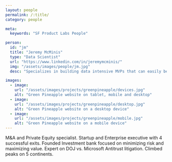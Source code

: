 ```yaml
---
layout: people
permalink: /:title/
category: people

meta:
  keywords: "SF Product Labs People"

person:
  id: "jm"
  title: "Jeremy McMinis"
  type: "Data Scientist"
  url: "https://www.linkedin.com/in/jeremymcminis/"
  img: "/assets/images/people/jm.jpg"
  desc: "Specializes in building data intensive MVPs that can easily be extended and scaled into full production grade products. Jeremy loves building software, solutions architecture, devops infrastructure, teams, data processing pipelines, products, and organizations."

images:
  - image:
    url: "/assets/images/projects/greenpineapple/devices.jpg"
    alt: "Green Pineapple website on tablet, mobile and desktop"
  - image:
    url: "/assets/images/projects/greenpineapple/desktop.jpg"
    alt: "Green Pineapple website on a desktop device"
  - image:
    url: "/assets/images/projects/greenpineapple/mobile.jpg"
    alt: "Green Pineapple website on a mobile device"
---
```

<p>M&A and Private Equity specialist. Startup and Enterprise executive with 4 successful exits. Founded Investment bank focused on minimizing risk and maximizing value. Expert on DOJ vs. Microsoft Antitrust litigation. Climbed peaks on 5 continents.</p>